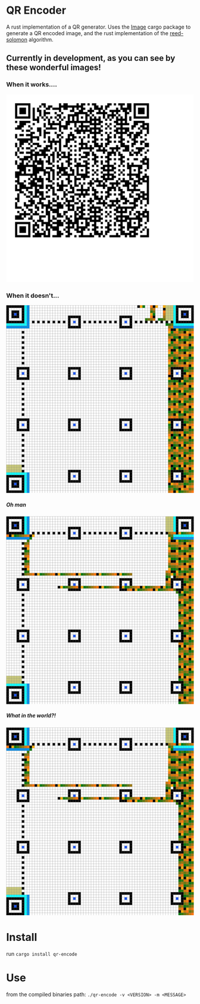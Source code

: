 # QR Encoder

A rust implementation of a QR generator. Uses the [Image](https://github.com/PistonDevelopers/image) cargo package to generate a QR encoded image, and the rust implementation of the [reed-solomon](https://github.com/mersinvald/reed-solomon-rs) algorithm.

## Currently in development, as you can see by these wonderful images!


### When it works....
![Hello?](https://github.com/wismer/qr-encode/blob/master/qr.png)
### When it doesn't...
![Whoops](https://github.com/wismer/qr-encode/blob/master/qr-ex-5.png)
##### Oh man
![Oh man](https://github.com/wismer/qr-encode/blob/master/qr-ex-4.png)
##### What in the world?!
![What in the world?!](https://github.com/wismer/qr-encode/blob/master/qr-ex-4.png)

# Install

run `cargo install qr-encode`

# Use

from the compiled binaries path: `./qr-encode -v <VERSION> -m <MESSAGE>`
